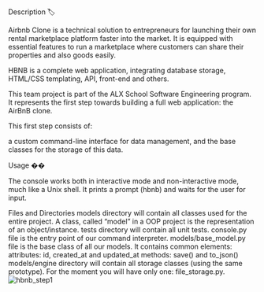 Description 🏷️

Airbnb Clone is a technical solution to entrepreneurs for launching their own rental marketplace platform faster into the market. It is equipped with essential features to run a marketplace where customers can share their properties and also goods easily.

HBNB is a complete web application, integrating database storage, HTML/CSS templating, API, front-end and others.

This team project is part of the ALX School Software Engineering program. It represents the first step towards building a full web application: the AirBnB clone.

This first step consists of:

a custom command-line interface for data management, and the base classes for the storage of this data.

Usage ��

The console works both in interactive mode and non-interactive mode, much like a Unix shell. It prints a prompt (hbnb) and waits for the user for input.

Files and Directories models directory will contain all classes used for the entire project. A class, called “model” in a OOP project is the representation of an object/instance. tests directory will contain all unit tests. console.py file is the entry point of our command interpreter. models/base_model.py file is the base class of all our models. It contains common elements: attributes: id, created_at and updated_at methods: save() and to_json() models/engine directory will contain all storage classes (using the same prototype). For the moment you will have only one: file_storage.py.
![hbnb_step1](https://user-images.githubusercontent.com/113608901/226537251-7c513702-4b3d-4c06-8079-563fd54e131f.png)
